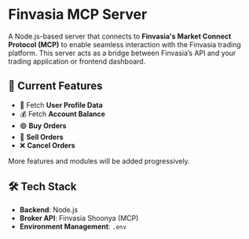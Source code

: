 # Finvasia MCP Server

A Node.js-based server that connects to **Finvasia's Market Connect Protocol (MCP)** to enable seamless interaction with the Finvasia trading platform. This server acts as a bridge between Finvasia’s API and your trading application or frontend dashboard.

## 📌 Current Features

- 👤 Fetch **User Profile Data**
- 💰 Fetch **Account Balance**
- 🟢 **Buy Orders**
- 🔴 **Sell Orders**
- ❌ **Cancel Orders**

More features and modules will be added progressively.

## 🛠️ Tech Stack

- **Backend**: Node.js
- **Broker API**: Finvasia Shoonya (MCP)
- **Environment Management**: `.env`
